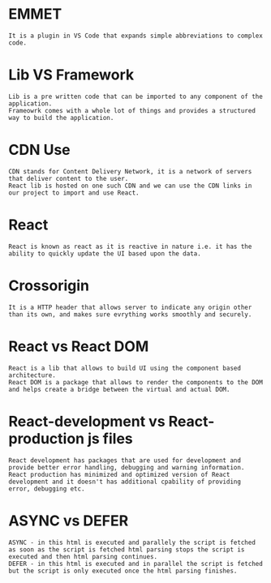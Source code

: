 # EMMET

    It is a plugin in VS Code that expands simple abbreviations to complex code.

# Lib VS Framework

    Lib is a pre written code that can be imported to any component of the application.
    Frameowrk comes with a whole lot of things and provides a structured way to build the application.

# CDN Use

    CDN stands for Content Delivery Network, it is a network of servers that deliver content to the user.
    React lib is hosted on one such CDN and we can use the CDN links in our project to import and use React.

# React

    React is known as react as it is reactive in nature i.e. it has the ability to quickly update the UI based upon the data.

# Crossorigin

    It is a HTTP header that allows server to indicate any origin other than its own, and makes sure evrything works smoothly and securely.

# React vs React DOM

    React is a lib that allows to build UI using the component based architecture.
    React DOM is a package that allows to render the components to the DOM and helps create a bridge between the virtual and actual DOM.

# React-development vs React-production js files

    React development has packages that are used for development and provide better error handling, debugging and warning information.
    React production has minimized and optimized version of React development and it doesn't has additional cpability of providing error, debugging etc.

# ASYNC vs DEFER

    ASYNC - in this html is executed and parallely the script is fetched as soon as the script is fetched html parsing stops the script is executed and then html parsing continues.
    DEFER - in this html is executed and in parallel the script is fetched but the script is only executed once the html parsing finishes.
